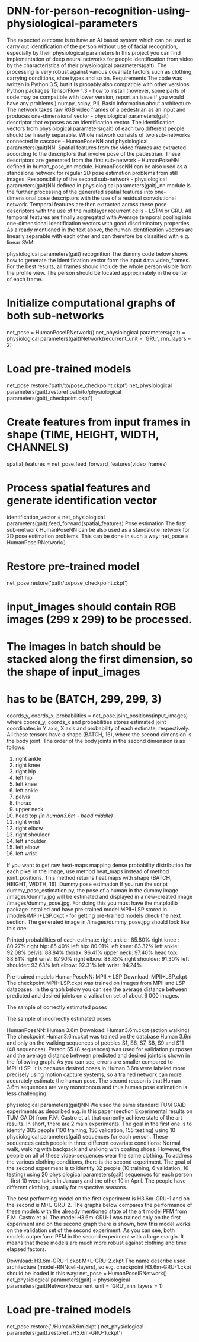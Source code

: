 # DNN-for-person-recognition-using-physiological-parameters
The expected outcome is to have an AI based system which can be used to carry out identification of the person without use of facial recognition, especially by their physiological parameters
In this project you can find implementation of deep neural networks for people identification from video by the characteristics of their physiological parameters(gait). The processing is very robust against various covariate factors such as clothing, carrying conditions, shoe types and so on.
Requirements
The code was written in Python 3.5, but it is probably also compatible with other versions.
Python packages
TensorFlow 1.3 - how to install (however, some parts of code may be compatible with lower version, report an issue if you would have any problems.)
numpy, scipy, PIL
Basic information about architecture
The network takes raw RGB video frames of a pedestrian as an input and produces one-dimensional vector - physiological parameters(gait) descriptor that exposes as an identification vector. The identification vectors from physiological parameters(gait) of each two different people should be linearly separable. Whole network consists of two sub-networks connected in cascade - HumanPoseNN and physiological parameters(gait)NN.
Spatial features from the video frames are extracted according to the descriptors that involve pose of the pedestrian. These descriptors are generated from the first sub-network - HumanPoseNN defined in human_pose_nn module. HumanPoseNN can be also used as a standalone network for regular 2D pose estimation problems from still images.
Responsibility of the second sub-network - physiological parameters(gait)NN defined in physiological parameters(gait)_nn module is the further processing of the generated spatial features into one-dimensional pose descriptors with the use of a residual convolutional network. Temporal features are then extracted across these pose descriptors with the use of the multilayer recurrent cells - LSTM or GRU. All temporal features are finally aggregated with Average temporal pooling into one-dimensional identification vectors with good discriminatory properties. As already mentioned in the text above, the human identification vectors are linearly separable with each other and can therefore be classified with e.g. linear SVM.

physiological parameters(gait) recognition
The dummy code below shows how to generate the identification vector form the input data video_frames. For the best results, all frames should include the whole person visible from the profile view. The person should be located approximately in the center of each frame.
# Initialize computational graphs of both sub-networks
net_pose = HumanPoseIRNetwork()
net_physiological parameters(gait) = physiological parameters(gait)Network(recurrent_unit = 'GRU', rnn_layers = 2)

# Load pre-trained models
net_pose.restore('path/to/pose_checkpoint.ckpt')
net_physiological parameters(gait).restore('path/to/physiological parameters(gait)_checkpoint.ckpt')

# Create features from input frames in shape (TIME, HEIGHT, WIDTH, CHANNELS) 
spatial_features = net_pose.feed_forward_features(video_frames)

# Process spatial features and generate identification vector 
identification_vector = net_physiological parameters(gait).feed_forward(spatial_features)
Pose estimation
The first sub-network HumanPoseNN can be also used as a standalone network for 2D pose estimation problems. This can be done in such a way:
net_pose = HumanPoseIRNetwork()

# Restore pre-trained model
net_pose.restore('path/to/pose_checkpoint.ckpt')

# input_images should contain RGB images (299 x 299) to be processed.
# The images in batch should be stacked along the first dimension, so the shape of input_images 
# has to be (BATCH, 299, 299, 3)
coords_y, coords_x, probabilities = net_pose.joint_positions(input_images)
where coords_y, coords_x and probabilities stores estimated joint coordinates in Y axis, X axis and probability of each estimate, respectively. All these tensors have a shape (BATCH, 16), where the second dimension is the body joint. The order of the body joints in the second dimension is as follows:
1. right ankle 
2. right knee 
3. right hip
4. left hip
5. left knee
6. left ankle
7. pelvis
8. thorax
9. upper neck
10. head top *(in human3.6m - head middle)*
11. right wrist
12. right elbow
13. right shoulder
14. left shoulder
15. left elbow
16. left wrist

If you want to get raw heat-maps mapping dense probability distribution for each pixel in the image, use method heat_maps instead of method joint_positions. This method returns heat maps with shape (BATCH, HEIGHT, WIDTH, 16).
Dummy pose estimation
If you run the script dummy_pose_estimation.py, the pose of a human in the dummy image /images/dummy.jpg will be estimated and displayed in a new-created image /images/dummy_pose.jpg. For doing this you must have the matplotlib package installed and have pre-trained model MPII+LSP stored in /models/MPII+LSP.ckpt - for getting pre-trained models check the next section. The generated image in /images/dummy_pose.jpg should look like this one:

Printed probabilities of each estimate:
right ankle : 85.80%
right knee : 80.27%
right hip: 85.40%
left hip: 80.01%
left knee: 83.32%
left ankle: 92.08%
pelvis: 88.84%
thorax: 96.41%
upper neck: 97.40%
head top: 88.81%
right wrist: 87.90%
right elbow: 88.85%
right shoulder: 91.30%
left shoulder: 93.63%
left elbow: 92.31%
left wrist: 94.24%

Pre-trained models
HumanPoseNN: MPII + LSP
Download: MPII+LSP.ckpt
The checkpoint MPII+LSP.ckpt was trained on images from MPII and LSP databases. In the graph below you can see the average distance between predicted and desired joints on a validation set of about 6 000 images.

The sample of correctly estimated poses


The sample of incorrectly estimated poses

HumanPoseNN: Human 3.6m
Download: Human3.6m.ckpt (action walking)
The checkpoint Human3.6m.ckpt was trained on the database Human 3.6m and only on the walking sequences of peoples S1, S6, S7, S8, S9 and S11 (48 sequences). Person S5 (8 sequences) was used for validation purposes and the average distance between predicted and desired joints is shown in the following graph. As you can see, errors are smaller compared to MPII+LSP. It is because desired poses in Human 3.6m were labeled more precisely using motion capture systems, so a trained network can more accurately estimate the human pose. The second reason is that Human 3.6m sequences are very monotonous and thus human pose estimation is less challenging.

physiological parameters(gait)NN
We used the same standard TUM GAID experiments as described e.g. in this paper (section Experimental results on TUM GAID) from F.M. Castro et al. that currently achieve state of the art results. In short, there are 2 main experiments. The goal in the first one is to identify 305 people (100 training, 150 validation, 155 testing) using 10 physiological parameters(gait) sequences for each person. These sequences catch people in three different covariate conditions: Normal walk, walking with backpack and walking with coating shoes. However, the people on all of these video-sequences wear the same clothing. To address the various clothing conditions, there is the second experiment. The goal of the second experiment is to identify 32 people (10 training, 6 validation, 16 testing) using 20 physiological parameters(gait) sequences for each person - first 10 were taken in January and the other 10 in April. The people have different clothing, usually for respective seasons.

The best performing model on the first experiment is H3.6m-GRU-1 and on the second is M+L-GRU-2. The graphs below compares the performance of these models with the already mentioned state of the art model PFM from F.M. Castro et al. The model H3.6m-GRU-1 was trained only on the first experiment and on the second graph there is shown, how this model works on the validation set of the second experiment. As you can see, both models outperform PFM in the second experiment with a large margin. It means that these models are much more robust against clothing and time elapsed factors.
 
Download:
H3.6m-GRU-1.ckpt
M+L-GRU-2.ckpt
The name describe used architecture (model-RNNcell-layers), so e.g. checkpoint H3.6m-GRU-1.ckpt should be loaded in this way:
net_pose = HumanPoseIRNetwork()
net_physiological parameters(gait) = physiological parameters(gait)Network(recurrent_unit = 'GRU', rnn_layers = 1)

# Load pre-trained models
net_pose.restore('./Human3.6m.ckpt')
net_physiological parameters(gait).restore('./H3.6m-GRU-1.ckpt')
